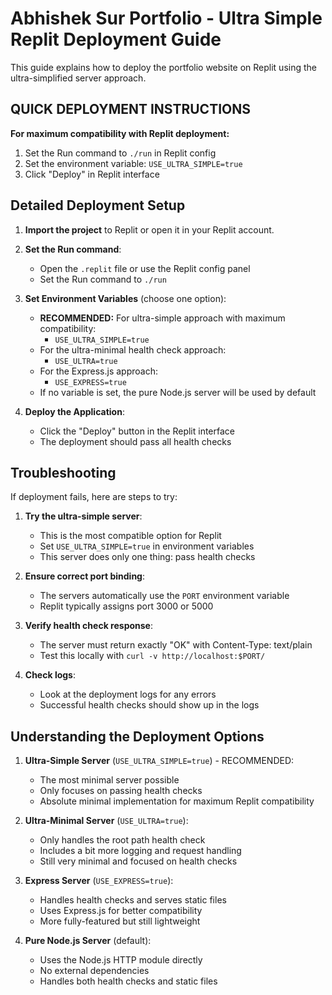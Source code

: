 # Abhishek Sur Portfolio - Ultra Simple Replit Deployment Guide

This guide explains how to deploy the portfolio website on Replit using the ultra-simplified server approach.

## QUICK DEPLOYMENT INSTRUCTIONS

**For maximum compatibility with Replit deployment:**

1. Set the Run command to `./run` in Replit config
2. Set the environment variable: `USE_ULTRA_SIMPLE=true`
3. Click "Deploy" in Replit interface

## Detailed Deployment Setup

1. **Import the project** to Replit or open it in your Replit account.

2. **Set the Run command**:
   - Open the `.replit` file or use the Replit config panel
   - Set the Run command to `./run`

3. **Set Environment Variables** (choose one option):
   - **RECOMMENDED:** For ultra-simple approach with maximum compatibility:
     - `USE_ULTRA_SIMPLE=true`
   - For the ultra-minimal health check approach:
     - `USE_ULTRA=true`
   - For the Express.js approach:
     - `USE_EXPRESS=true`
   - If no variable is set, the pure Node.js server will be used by default

4. **Deploy the Application**:
   - Click the "Deploy" button in the Replit interface
   - The deployment should pass all health checks

## Troubleshooting

If deployment fails, here are steps to try:

1. **Try the ultra-simple server**:
   - This is the most compatible option for Replit
   - Set `USE_ULTRA_SIMPLE=true` in environment variables
   - This server does only one thing: pass health checks

2. **Ensure correct port binding**:
   - The servers automatically use the `PORT` environment variable
   - Replit typically assigns port 3000 or 5000

3. **Verify health check response**:
   - The server must return exactly "OK" with Content-Type: text/plain
   - Test this locally with `curl -v http://localhost:$PORT/`

4. **Check logs**:
   - Look at the deployment logs for any errors
   - Successful health checks should show up in the logs

## Understanding the Deployment Options

1. **Ultra-Simple Server** (`USE_ULTRA_SIMPLE=true`) - RECOMMENDED:
   - The most minimal server possible
   - Only focuses on passing health checks
   - Absolute minimal implementation for maximum Replit compatibility

2. **Ultra-Minimal Server** (`USE_ULTRA=true`):
   - Only handles the root path health check
   - Includes a bit more logging and request handling
   - Still very minimal and focused on health checks

3. **Express Server** (`USE_EXPRESS=true`):
   - Handles health checks and serves static files
   - Uses Express.js for better compatibility
   - More fully-featured but still lightweight

4. **Pure Node.js Server** (default):
   - Uses the Node.js HTTP module directly
   - No external dependencies
   - Handles both health checks and static files